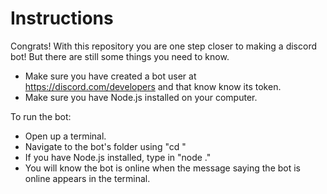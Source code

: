 # Instructions
Congrats! With this repository you are one step closer to making a discord bot! But there are still some things you need to know.

- Make sure you have created a bot user at https://discord.com/developers and that know know its token.
- Make sure you have Node.js installed on your computer.

To run the bot:
- Open up a terminal.
- Navigate to the bot's folder using "cd <file path>"
- If you have Node.js installed, type in "node ."
- You will know the bot is online when the message saying the bot is online appears in the terminal. 
